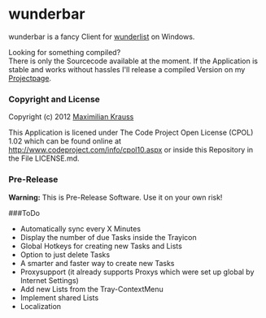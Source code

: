 wunderbar
=========

wunderbar is a fancy Client for [wunderlist](http://www.wunderlist.com) on Windows.

Looking for something compiled?<br />
There is only the Sourcecode available at the moment. If the Application is stable and works without hassles I'll release a compiled Version on my [Projectpage](http://coffeeinjection.com#projects).


### Copyright and License
Copyright (c) 2012 [Maximilian Krauss](http://coffeeInjection.com)

This Application is licened under The Code Project Open License (CPOL) 1.02 which can be found online at <http://www.codeproject.com/info/cpol10.aspx> or inside this Repository in the File LICENSE.md.

### Pre-Release
**Warning:** This is Pre-Release Software. Use it on your own risk!

###ToDo
* Automatically sync every X Minutes
* Display the number of due Tasks inside the Trayicon
* Global Hotkeys for creating new Tasks and Lists
* Option to just delete Tasks
* A smarter and faster way to create new Tasks
* Proxysupport (it already supports Proxys which were set up global by Internet Settings)
* Add new Lists from the Tray-ContextMenu
* Implement shared Lists
* Localization